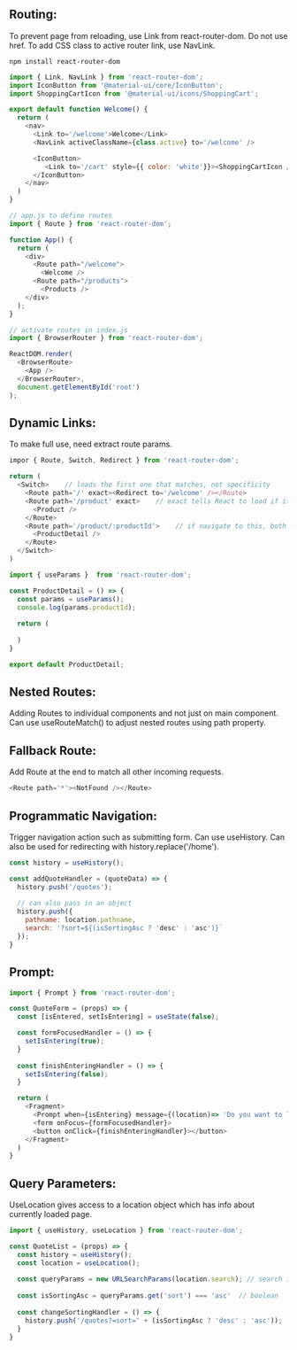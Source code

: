 ## Routing:
To prevent page from reloading, use Link from react-router-dom. Do not use href. To add CSS class to active router link, use NavLink.

```
npm install react-router-dom
```

```javascript
import { Link, NavLink } from 'react-router-dom';
import IconButton from '@material-ui/core/IconButton';
import ShoppingCartIcon from '@material-ui/icons/ShoppingCart';

export default function Welcome() {
  return (
    <nav>
      <Link to='/welcome'>Welcome</Link>
      <NavLink activeClassName={class.active} to='/welcome' />

      <IconButton>
         <Link to='/cart' style={{ color: 'white'}}><ShoppingCartIcon /></Link>
      </IconButton>
    </nav>
  )
}

```

```javascript
// app.js to define routes
import { Route } from 'react-router-dom';

function App() {
  return (
    <div>
      <Route path="/welcome">
        <Welcome />
      <Route path="/products">
        <Products />
    </div>
  );
}
``` 
```javascript
// activate routes in index.js 
import { BrowserRouter } from 'react-router-dom';

ReactDOM.render(
  <BrowserRoute>
    <App />
  </BrowserRouter>,
  document.getElementById('root')
);

```

## Dynamic Links:
To make full use, need extract route params.
```javascript
impor { Route, Switch, Redirect } from 'react-router-dom';

return (
  <Switch>    // loads the first one that matches, not specificity
    <Route path='/' exact><Redirect to='/welcome' /></Route>
    <Route path='/product' exact>    // exact tells React to load if it matches exactly
      <Product />
    </Route>
    <Route path='/product/:productId'>    // if navigate to this, both products and productDetail routes will be active if no Switch
      <ProductDetail />
    </Route>
  </Switch>
)
```

```javascript
import { useParams }  from 'react-router-dom';

const ProductDetail = () => {
  const params = useParams();
  console.log(params.productId);
  
  return (
    
  )
}

export default ProductDetail;

```

## Nested Routes:
Adding Routes to individual components and not just on main component. Can use useRouteMatch() to adjust nested routes using path property.

## Fallback Route:
Add Route at the end to match all other incoming requests.

```javascript
<Route path='*'><NotFound /></Route>
```

## Programmatic Navigation:
Trigger navigation action such as submitting form. Can use useHistory. Can also be used for redirecting with history.replace('/home').

```javascript
const history = useHistory();

const addQuoteHandler = (quoteData) => {
  history.push('/quotes');
  
  // can also pass in an object
  history.push({
    pathname: location.pathname,
    search: '?sort=${(isSortingAsc ? 'desc' : 'asc')}`
  });
}

```
## Prompt:
```javascript
import { Prompt } from 'react-router-dom';

const QuoteForm = (props) => {
  const [isEntered, setIsEntering] = useState(false);

  const formFocusedHandler = () => {
    setIsEntering(true);
  }
  
  const finishEnteringHandler = () => {
    setIsEntering(false);
  }

  return (
    <Fragment>
      <Prompt when={isEntering} message={(location)=> 'Do you want to leave page?'}/>
      <form onFocus={formFocusedHandler}>
      <button onClick={finishEnteringHandler}></button>
    </Fragment>
  )
}
```

## Query Parameters:
UseLocation gives access to a location object which has info about currently loaded page. 
```javascript
import { useHistory, useLocation } from 'react-router-dom'; 

const QuoteList = (props) => {
  const history = useHistory();
  const location = useLocation();
  
  const queryParams = new URLSearchParams(location.search); // search is a location property holding ? values
  
  const isSortingAsc = queryParams.get('sort') === 'asc'  // boolean
  
  const changeSortingHandler = () => {
    history.push('/quotes?=sort=' + (isSortingAsc ? 'desc' : 'asc'));   // re-renders component even if it's the same page
  }
}


```

